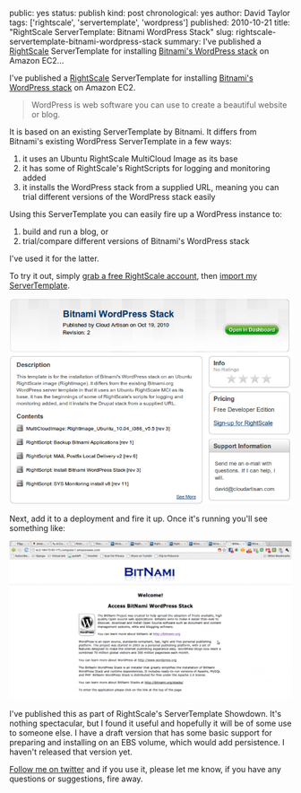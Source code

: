 public: yes
status: publish
kind: post
chronological: yes
author: David Taylor
tags: ['rightscale', 'servertemplate', 'wordpress']
published: 2010-10-21
title: "RightScale ServerTemplate: Bitnami WordPress Stack"
slug: rightscale-servertemplate-bitnami-wordpress-stack
summary: I've published a [RightScale](http://www.rightscale.com) ServerTemplate for installing [Bitnami's WordPress stack](http://bitnami.org/stack/wordpress) on Amazon EC2...

I've published a [RightScale](http://www.rightscale.com) ServerTemplate for installing [Bitnami's WordPress stack](http://bitnami.org/stack/wordpress) on Amazon EC2.

> WordPress is web software you can use to create a beautiful website or blog.

It is based on an existing ServerTemplate by Bitnami. It differs from Bitnami's existing WordPress ServerTemplate in a few ways:

  1. it uses an Ubuntu RightScale MultiCloud Image as its base
  2. it has some of RightScale's RightScripts for logging and monitoring added
  3. it installs the WordPress stack from a supplied URL, meaning you can trial different versions of the WordPress stack easily
  
Using this ServerTemplate you can easily fire up a WordPress instance to:

  1. build and run a blog, or
  2. trial/compare different versions of Bitnami's WordPress stack
  
I've used it for the latter.

To try it out, simply [grab a free RightScale account](http://www.rightscale.com/products/free_edition.php), then [import my ServerTemplate](http://www.rightscale.com/library/server_templates/Bitnami-WordPress-Stack/14485).

[![Bitnami WordPress Stack](/assets/images/2010/10/Bitnami-WordPress-Stack-ServerTemplate.png)](/assets/images/2010/10/Bitnami-WordPress-Stack-ServerTemplate.png)

Next, add it to a deployment and fire it up. Once it's running you'll see something like:

[![Bitnami WordPress Welcome Page](/assets/images/2010/10/Bitnami-WordPress-Welcome-Page-1024x575.png)](/assets/images/2010/10/Bitnami-WordPress-Welcome-Page.png)

I've published this as part of RightScale's ServerTemplate Showdown. It's nothing spectacular, but I found it useful and hopefully it will be of some use to someone else. I have a draft version that has some basic support for preparing and installing on an EBS volume, which would add persistence. I haven't released that version yet.

[Follow me on twitter](http://twitter.com/davidltaylor) and if you use it, please let me know, if you have any questions or suggestions, fire away.
